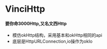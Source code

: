 # VinciHttp

#### 要你命3000Http,又名文西Http

* 模仿okHttp结构，采用基本和okHttp相同的api
* 底层是HttpURLConnection,io操作为okIo

